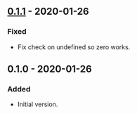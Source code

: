 ## [0.1.1](https://github.com/typescript-tea/react-runtime/compare/v0.1.0...v0.1.1) - 2020-01-26

### Fixed

- Fix check on undefined so zero works.

## 0.1.0 - 2020-01-26

### Added

- Initial version.
